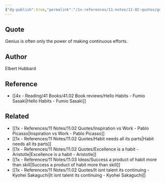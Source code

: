 ```yaml
---
{"dg-publish":true,"permalink":"/1x-references/11-notes/11-02-quotes/genius-is-often-only-the-power-of-making-continuous-efforts-elbert-hubbard/","title":"Genius is often only the power of making continuous efforts - Elbert Hubbard","created":"2023-01-14T18:48:07.000+03:00","updated":"2024-02-14T20:18:44.025+03:00"}
---
```



## Quote
Genius is often only the power of making continuous efforts.

## Author
Elbert Hubbard

## Reference
- [[4x - Reading/41 Books/41.02 Book reviews/Hello Habits - Fumio Sasaki\|Hello Habits - Fumio Sasaki]]

## Related
- [[1x - References/11 Notes/11.02 Quotes/Inspiration vs Work - Pablo Picasso\|Inspiration vs Work - Pablo Picasso]]
- [[1x - References/11 Notes/11.02 Quotes/Habit needs all its parts\|Habit needs all its parts]]
- [[1x - References/11 Notes/11.02 Quotes/Excellence is a habit - Aristotle\|Excellence is a habit - Aristotle]]
- [[1x - References/11 Notes/11.03 Ideas/Success a product of habit more than skill\|Success a product of habit more than skill]]
- [[1x - References/11 Notes/11.02 Quotes/It isnt talent its continuing - Kyohei Sakaguchi\|It isnt talent its continuing - Kyohei Sakaguchi]]